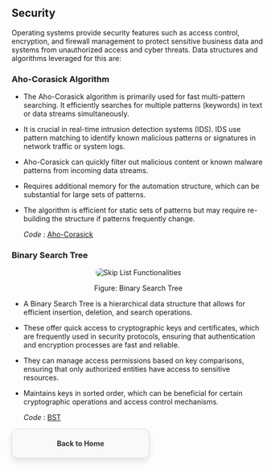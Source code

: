 ## Security
Operating systems provide security features such as access control, encryption, and firewall management to protect sensitive business data and systems from unauthorized access and cyber threats. Data structures and algorithms leveraged for this are:
### Aho-Corasick Algorithm 
- The Aho-Corasick algorithm is primarily used for fast multi-pattern searching. It efficiently searches for multiple patterns (keywords) in text or data streams simultaneously.
- It is crucial in real-time intrusion detection systems (IDS). IDS use pattern matching to identify known malicious patterns or signatures in network traffic or system logs.
- Aho-Corasick can quickly filter out malicious content or known malware patterns from incoming data streams.
- Requires additional memory for the automation structure, which can be substantial for large sets of patterns.
- The algorithm is efficient for static sets of patterns but may require re-building the structure if patterns frequently change.

  
  *Code* : [Aho-Corasick](https://github.com/PragatiDBhat/Portfolio/blob/main/Codes/Aho-Corasick.cpp)

  
### Binary Search Tree 
<p align="center">
  <img src="https://github.com/PragatiDBhat/Portfolio/assets/163662545/edadd0c3-0e49-4c84-99ce-fb228544a974" alt="Skip List Functionalities" style="max-width: 100%; height: auto; border-radius: 8px;">
</p>
<p align="center">Figure: Binary Search Tree</p>


- A Binary Search Tree is a hierarchical data structure that allows for efficient insertion, deletion, and search operations.
- These offer quick access to cryptographic keys and certificates, which are frequently used in security protocols, ensuring that authentication and encryption processes are fast and reliable.
- They can manage access permissions based on key comparisons, ensuring that only authorized entities have access to sensitive resources.
- Maintains keys in sorted order, which can be beneficial for certain cryptographic operations and access control mechanisms.

  
  *Code* : [BST](https://github.com/PragatiDBhat/Portfolio/blob/main/Codes/binarysearchtree.c)


<div style="border: 1px solid #ddd; border-radius: 12px; padding: 20px; width: calc(50% - 20px); box-shadow: 0 6px 12px rgba(0, 0, 0, 0.1); background-color: #f9f9f9; text-align: center; transition: transform 0.3s, box-shadow 0.3s;">
        <a href="https://pragatidbhat.github.io/Portfolio/" style="text-decoration: none; color: #333; font-weight: bold;">Back to Home</a>
</div>

